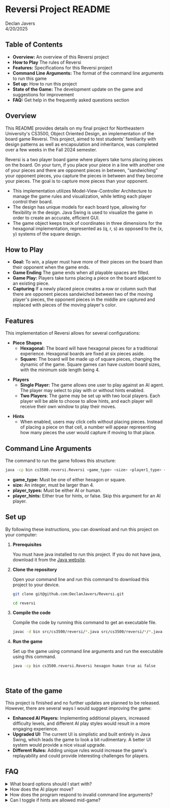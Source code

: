 # Reversi Project README
Declan Javers    
4/20/2025 


## Table of Contents
 
- **Overview:** An overview of this Reversi project 
- **How to Play** The rules of Reversi
- **Features:** Specifications for this Reversi project 
- **Command Line Arguments:** The format of the command line arguments to run this game
- **Set up:** How to run this project
- **State of the Game:** The development update on the game and suggestions for improvement 
- **FAQ:** Get help in the frequently asked questions section 
 


## Overview 

This README provides details on my final project for Northeastern University's CS3500, Object Oriented Design, an implementation of the board game Reversi. This project, aimed to test students' familiarity with design patterns as well as encapsulation and inheritance, was completed over a few weeks in the Fall 2024 semester. 

Reversi is a two player board game where players take turns placing pieces on the board. On your turn, if you place your piece in a line with another one of your pieces and there are opponent pieces in between, “sandwiching” your opponent pieces, you capture the pieces in between and they become your pieces. The goal is to capture more pieces than your opponent.  

- This implementation utilizes Model-View-Controller Architecture to manage the game rules and visualization, while letting each player control their board. 
- The design has unique models for each board type, allowing for flexibility in the design. 
Java Swing is used to visualize the game in order to create an accurate, efficient GUI.
- The game object keeps track of coordinates in three dimensions for the hexagonal implementation, represented as (q, r, s) as opposed to the (x, y) systems of the square design. 

## How to Play

- **Goal:** To win, a player must have more of their pieces on the board than their opponent when the game ends.
- **Game Ending** The game ends when all playable spaces are filled.
- **Game Play:** Players take turns placing a piece on the board adjacent to an existing piece. 
- **Capturing** If a newly placed piece creates a row or column such that there are opponent pieces sandwiched between two of the moving player's pieces, the opponent pieces in the middle are captured and replaced with pieces of the moving player's color.



## Features 

This implementation of Reversi allows for several configurations: 

- **Piece Shapes** 
    - **Hexagonal:** The board will have hexagonal pieces for a traditional experience. Hexagonal boards are fixed at six pieces aside.
    - **Square:** The board will be made up of square pieces, changing the dynamic of the game. Square games can have custom board sizes, with the minimum side length being 4.

* **Players**
    * **Single Player:** The game allows one user to play against an AI agent. The player may select to play with or without hints enabled. 
    * **Two Players**: The game may be set up with two local players. Each player will be able to choose to allow hints, and each player will receive their own window to play their moves. 

- **Hints** 
    - When enabled, users may click cells without placing pieces. Instead of placing a piece on that cell, a number will appear representing how many pieces the user would capture if moving to that place. 




## Command Line Arguments

The command to run the game follows this structure:

```sh  
java -cp bin cs3500.reversi.Reversi <game_type> <size> <player1_type> <player1_hints> <player2_type> <player2_hints>
```
- **game_type:** Must be one of either hexagon or square.
- **size:** An integer, must be larger than 4.
- **player_types:** Must be either AI or human.
- **player_hints:** Either true for hints, or false. Skip this argument for an AI player.


## Set up 

By following these instructions, you can download and run this project on your computer: 

1. **Prerequisites** 

   You must have java installed to run this project. If you do not have java, download it from the [Java website](https://www.java.com/en/download/).
 

2. **Clone the repository** 

   Open your command line and run this command to download this project to your device. 

   ```sh 
   git clone git@github.com:DeclanJavers/Reversi.git

   cd reversi 

3. **Compile the code** 

   Compile the code by running this command to get an executable file. 

    ```sh 
    javac -d bin src/cs3500/reversi/*.java src/cs3500/reversi/*/*.java 
 

4. **Run the game** 

   Set up the game using command line arguments and run the executable using this command. 

    ```sh 
    java -cp bin cs3500.reversi.Reversi hexagon human true ai false 
 



## State of the game 

This project is finished and no further updates are planned to be released. However, there are several ways I would suggest improving the game: 

- **Enhanced AI Players:** Implementing additional players, increased difficulty levels, and different AI play styles would result in a more engaging experience.
- **Upgraded UI:** The current UI is simplistic and built entirely in Java Swing, which leads the game to look a bit rudimentary. A better UI system would provide a nice visual upgrade. 
- **Different Rules:** Adding unique rules would increase the game's replayability and could provide interesting challenges for players.


## FAQ 

<details> 

  <summary>What board options should I start with?</summary> 

  Reversi is traditionally played with hexagonal pieces, so if you want the traditional experience, start by using hexagonal pieces. However, if you want a simpler start, select square pieces. 

</details> 
 
<details> 

  <summary>How does the AI player move?</summary> 

  The AI will always select the move that wins the most pieces that turn. This is a good strategy, but not the best! 

</details> 

<details> 

  <summary>How does the program respond to invalid command line arguments?</summary> 

  The program throws an error, prompting the user to enter a valid command line argument.

</details> 

 <details> 

  <summary>Can I toggle if hints are allowed mid-game?</summary> 

  No, once a setting is chosen the user will not be able to toggle it during a game.

</details>

